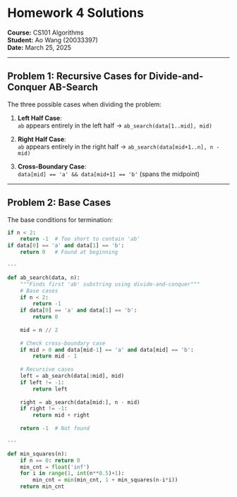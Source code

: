 # Homework 4 Solutions  
**Course:** CS101 Algorithms  
**Student:** Ao Wang (20033397)  
**Date:** March 25, 2025  

---

## Problem 1: Recursive Cases for Divide-and-Conquer AB-Search
The three possible cases when dividing the problem:

1. **Left Half Case**:  
   `ab` appears entirely in the left half → `ab_search(data[1..mid], mid)`

2. **Right Half Case**:  
   `ab` appears entirely in the right half → `ab_search(data[mid+1..n], n - mid)`

3. **Cross-Boundary Case**:  
   `data[mid] == 'a' && data[mid+1] == 'b'` (spans the midpoint)

---

## Problem 2: Base Cases
The base conditions for termination:
```python
if n < 2: 
    return -1  # Too short to contain 'ab'
if data[0] == 'a' and data[1] == 'b':
    return 0   # Found at beginning

---

def ab_search(data, n):
    """Finds first 'ab' substring using divide-and-conquer"""
    # Base cases
    if n < 2:
        return -1
    if data[0] == 'a' and data[1] == 'b':
        return 0
    
    mid = n // 2
    
    # Check cross-boundary case
    if mid > 0 and data[mid-1] == 'a' and data[mid] == 'b':
        return mid - 1
    
    # Recursive cases
    left = ab_search(data[:mid], mid)
    if left != -1:
        return left
        
    right = ab_search(data[mid:], n - mid)
    if right != -1:
        return mid + right
    
    return -1  # Not found

---

def min_squares(n):
    if n == 0: return 0
    min_cnt = float('inf')
    for i in range(1, int(n**0.5)+1):
        min_cnt = min(min_cnt, 1 + min_squares(n-i*i))
    return min_cnt